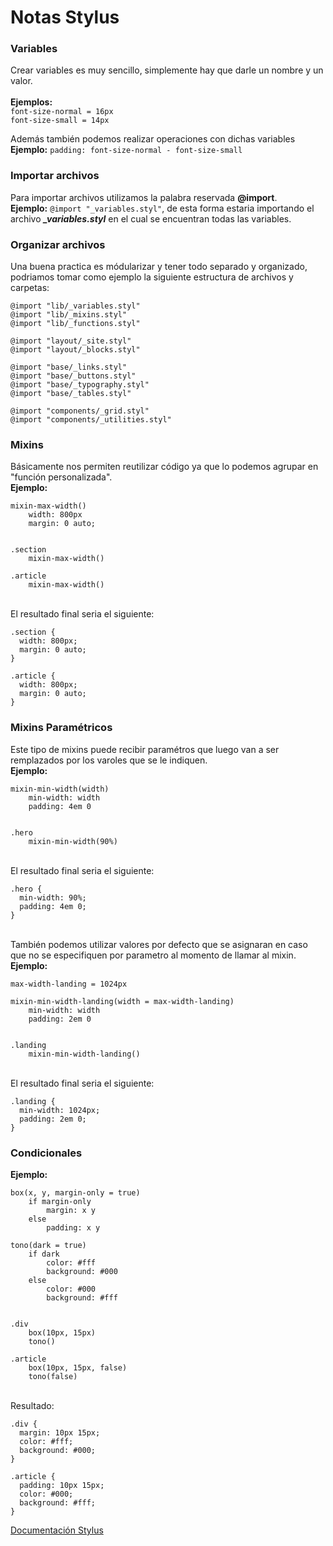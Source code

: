 # Notas Stylus #

### Variables ###
Crear variables es muy sencillo, simplemente hay que darle un nombre y un valor. <br><br>
**Ejemplos:** <br>
`font-size-normal = 16px` <br>
`font-size-small = 14px` <br>

Además también podemos realizar operaciones con dichas variables <br>
**Ejemplo:** `padding: font-size-normal - font-size-small`


### Importar archivos ###
Para importar archivos utilizamos la palabra reservada **@import**. <br>
**Ejemplo:** `@import "_variables.styl"`, de esta forma estaria importando el archivo **_\_variables.styl_** en el cual se encuentran todas las variables.


### Organizar archivos ###
Una buena practica es módularizar y tener todo separado y organizado, podriamos tomar como ejemplo la siguiente estructura de archivos y carpetas: <br>
~~~
@import "lib/_variables.styl"
@import "lib/_mixins.styl"
@import "lib/_functions.styl"

@import "layout/_site.styl"
@import "layout/_blocks.styl"

@import "base/_links.styl"
@import "base/_buttons.styl"
@import "base/_typography.styl"
@import "base/_tables.styl"

@import "components/_grid.styl"
@import "components/_utilities.styl"
~~~


### Mixins ###
Básicamente nos permiten reutilizar código ya que lo podemos agrupar en "función personalizada". <br>
**Ejemplo:** <br>
~~~
mixin-max-width()
	width: 800px
	margin: 0 auto;


.section
	mixin-max-width()

.article
	mixin-max-width()
~~~

<br>El resultado final seria el siguiente: <br>
~~~
.section {
  width: 800px;
  margin: 0 auto;
}

.article {
  width: 800px;
  margin: 0 auto;
}
~~~


### Mixins Paramétricos ###
Este tipo de mixins puede recibir paramétros que luego van a ser remplazados por los varoles que se le indiquen. <br>
**Ejemplo:** <br>
~~~
mixin-min-width(width)
	min-width: width
	padding: 4em 0


.hero
	mixin-min-width(90%)
~~~

<br>El resultado final seria el siguiente: <br>
~~~
.hero {
  min-width: 90%;
  padding: 4em 0;
}
~~~

<br>También podemos utilizar valores por defecto que se asignaran en caso que no se especifiquen por parametro al momento de llamar al mixin. <br>
**Ejemplo:** <br>
~~~
max-width-landing = 1024px

mixin-min-width-landing(width = max-width-landing)
	min-width: width
	padding: 2em 0


.landing
	mixin-min-width-landing()
~~~

<br>El resultado final seria el siguiente: <br>
~~~
.landing {
  min-width: 1024px;
  padding: 2em 0;
}
~~~


### Condicionales ###
**Ejemplo:** <br>
~~~
box(x, y, margin-only = true)
	if margin-only
		margin: x y
	else
		padding: x y

tono(dark = true)
	if dark
		color: #fff
		background: #000
	else
		color: #000
		background: #fff
		

.div
	box(10px, 15px)
	tono()
	
.article
	box(10px, 15px, false)
	tono(false)
~~~

<br>Resultado: <br>
~~~
.div {
  margin: 10px 15px;
  color: #fff;
  background: #000;
}

.article {
  padding: 10px 15px;
  color: #000;
  background: #fff;
}
~~~



[Documentación Stylus](http://stylus-lang.com/docs/)
